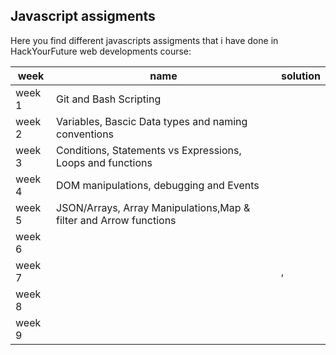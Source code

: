 ## Javascript assigments
Here you find different javascripts assigments that i have done in HackYourFuture web developments course:

week  | name | solution
------------- | ------------- | -------------
  week 1 | Git and Bash Scripting                                             |
  week 2 | Variables, Bascic Data types and naming conventions                |
  week 3 | Conditions, Statements vs Expressions, Loops and functions         |
  week 4 | DOM manipulations, debugging and Events|
  week 5 | JSON/Arrays, Array Manipulations,Map & filter and Arrow functions  |
  week 6 | |
  week 7 | |, 
  week 8 | |
  week 9 | |
